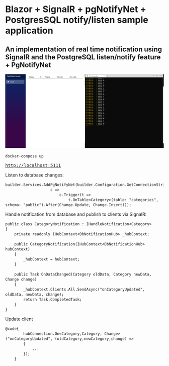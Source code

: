 # Blazor + SignalR + pgNotifyNet + PostgresSQL notify/listen sample application

## An implementation of real time notification using SignalR and the PostgreSQL listen/notify feature + PgNotifyNet

![Alt Text](Example/pgnotify_example.gif)

```
docker-compose up
````
<pre>
<a href="http://localhost:5111">http://localhost:5111</a>
</pre>


Listen to database changes:
```
builder.Services.AddPgNotifyNet(builder.Configuration.GetConnectionString("SampleDatabase"),
                    c => 
                        c.Trigger(t => 
                            t.OnTable<Category>(table: "categories", schema: "public").After(Change.Update, Change.Insert)));
```

Handle notification from database and publish to clients via SignalR:
```
public class CategoryNotification : IHandleNotification<Category>
{
    private readonly IHubContext<DbNotificationHub> _hubContext;

    public CategoryNotification(IHubContext<DbNotificationHub> hubContext)
    {
        _hubContext = hubContext;
    }

    public Task OnDataChanged(Category oldData, Category newData, Change change)
    {
        _hubContext.Clients.All.SendAsync("onCategoryUpdated", oldData, newData, change);
        return Task.CompletedTask;
    }
}
```

Update client
```
@code{
        hubConnection.On<Category,Category, Change>("onCategoryUpdated", (oldCategory,newCategory,change) =>
        {
            ...
        });
    }
```
